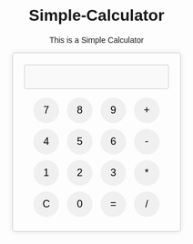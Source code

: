 # Simple-Calculator
This is a Simple Calculator
<!DOCTYPE html>
<html lang="en">
<head>
  <meta charset="UTF-8">
  <title>Simple Calculator</title>
  <style>
    body {
      font-family: Arial, sans-serif;
      text-align: center;
      margin-top: 100px;
    }
    .calculator {
      display: inline-block;
      border: 1px solid #ccc;
      padding: 20px;
      border-radius: 5px;
      box-shadow: 0 0 10px rgba(0, 0, 0, 0.1);
    }
    .calculator input[type="text"] {
      width: 100%;
      margin-bottom: 10px;
      padding: 10px;
      font-size: 18px;
      border-radius: 3px;
      border: 1px solid #ccc;
    }
    .calculator button {
      width: 45px;
      height: 45px;
      margin: 5px;
      font-size: 18px;
      border-radius: 50%;
      border: none;
      cursor: pointer;
      background-color: #f0f0f0;
    }
    .calculator button:hover {
      background-color: #e0e0e0;
    }
  </style>
</head>
<body>

<div class="calculator">
  <input type="text" id="display" disabled>
  <br>
  <button onclick="appendToDisplay('7')">7</button>
  <button onclick="appendToDisplay('8')">8</button>
  <button onclick="appendToDisplay('9')">9</button>
  <button onclick="appendToDisplay('+')">+</button>
  <br>
  <button onclick="appendToDisplay('4')">4</button>
  <button onclick="appendToDisplay('5')">5</button>
  <button onclick="appendToDisplay('6')">6</button>
  <button onclick="appendToDisplay('-')">-</button>
  <br>
  <button onclick="appendToDisplay('1')">1</button>
  <button onclick="appendToDisplay('2')">2</button>
  <button onclick="appendToDisplay('3')">3</button>
  <button onclick="appendToDisplay('*')">*</button>
  <br>
  <button onclick="clearDisplay()">C</button>
  <button onclick="appendToDisplay('0')">0</button>
  <button onclick="calculateResult()">=</button>
  <button onclick="appendToDisplay('/')">/</button>
</div>

<script>
  function appendToDisplay(value) {
    document.getElementById('display').value += value;
  }

  function clearDisplay() {
    document.getElementById('display').value = '';
  }

  function calculateResult() {
    const displayValue = document.getElementById('display').value;
    let result;
    try {
      result = eval(displayValue);
    } catch (error) {
      result = 'Error';
    }
    document.getElementById('display').value = result;
  }
</script>

</body>
</html>
